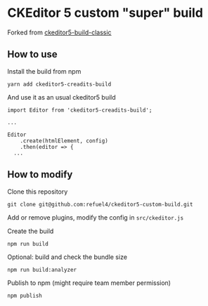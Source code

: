 CKEditor 5 custom "super" build
========================================

Forked from [ckeditor5-build-classic](https://github.com/ckeditor/ckeditor5-build-classic)

## How to use

Install the build from npm

```
yarn add ckeditor5-creadits-build
```

And use it as an usual ckeditor5 build

```
import Editor from 'ckeditor5-creadits-build';

...

Editor
	.create(htmlElement, config)
	.then(editor => {
  ...

```

## How to modify

Clone this repository
```
git clone git@github.com:refuel4/ckeditor5-custom-build.git
```

Add or remove plugins, modify the config in `src/ckeditor.js`

Create the build
```
npm run build
```

Optional: build and check the bundle size
```
npm run build:analyzer
```

Publish to npm (might require team member permission)
```
npm publish
```
